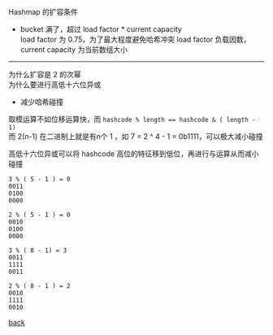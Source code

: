 Hashmap 的扩容条件 
- bucket 满了，超过 load factor * current capacity  
load factor 为 0.75，为了最大程度避免哈希冲突
load factor 负载因数， current capacity 为当前数组大小  

---

为什么扩容是 2 的次幂  
为什么要进行高低十六位异或  
- 减少哈希碰撞  

取模运算不如位移运算快，而 `hashcode % length == hashcode & ( length - 1)`  
而 2(n-1) 在二进制上就是有n个 1 ，如 7 = 2 ^ 4 - 1 = 0b1111，可以极大减小碰撞  

高低十六位异或可以将 hashcode 高位的特征移到低位，再进行与运算从而减小碰撞

```
3 % ( 5 - 1 ) = 0
0011
0100
0000

2 % ( 5 - 1 ) = 0
0010
0100
0000

3 % ( 8 - 1) = 3
0011
1111
0011

2 % ( 8 - 1 ) = 2
0010
1111
0010
```

[back](1.md)  